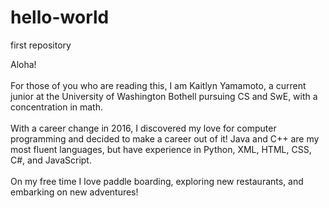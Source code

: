 # hello-world
first repository

Aloha!<br><br> For those of you who are reading this, I am Kaitlyn Yamamoto, a current junior at the University of Washington Bothell pursuing CS and SwE, with a concentration in math.<br><br>
With a career change in 2016, I discovered my love for computer programming and decided to make a career out of it! Java and C++ are my most fluent languages, but have experience in Python, XML, HTML, CSS, C#, and JavaScript.<br><br>
On my free time I love paddle boarding, exploring new restaurants, and embarking on new adventures!
